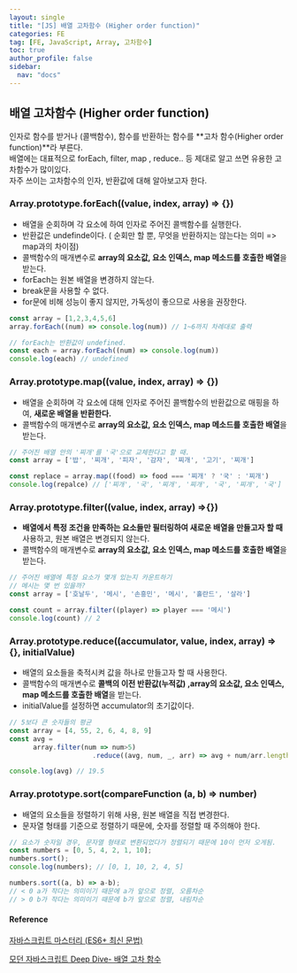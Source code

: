 ```yaml
---
layout: single
title: "[JS] 배열 고차함수 (Higher order function)"
categories: FE
tag: [FE, JavaScript, Array, 고차함수]
toc: true
author_profile: false
sidebar:
  nav: "docs"
---
```


## 배열 고차함수 (Higher order function)

인자로 함수를 받거나 (콜백함수), 함수를 반환하는 함수를 **고차 함수(Higher order function)**라 부른다.<br>배열에는 대표적으로 forEach, filter, map , reduce.. 등 제대로 알고 쓰면 유용한 고차함수가 많이있다.<br>자주 쓰이는 고차함수의 인자, 반환값에 대해 알아보고자 한다.

### Array.prototype.forEach((value, index, array) => {})

- 배열을 순회하며 각 요소에 하여 인자로 주어진 콜백함수를 실행한다.
- 반환값은 undefinde이다. ( 순회만 할 뿐, 무엇을 반환하지는 않는다는 의미 => map과의 차이점)
- 콜백함수의 매개변수로 **array의 요소값, 요소 인덱스, map 메소드를 호출한 배열**을 받는다. 
- forEach는 원본 배열을 변경하지 않는다.
- break문을 사용할 수 없다.
- for문에 비해 성능이 좋지 않지만, 가독성이 좋으므로 사용을 권장한다.

```javascript
const array = [1,2,3,4,5,6]
array.forEach((num) => console.log(num)) // 1~6까지 차례대로 출력

// forEach는 반환값이 undefined.
const each = array.forEach((num) => console.log(num))
console.log(each) // undefined
```



 ### Array.prototype.map((value, index, array) => {})

- 배열을 순회하며 각 요소에 대해 인자로 주어진 콜백함수의 반환값으로 매핑을 하여, **새로운 배열을 반환한다.**
- 콜백함수의 매개변수로 **array의 요소값, 요소 인덱스, map 메소드를 호출한 배열**을 받는다. 

```javascript
// 주어진 배열 안의 '찌개'를 '국'으로 교체한다고 할 때.
const array = ['밥', '찌개', '피자', '감자', '찌개', '고기', '찌개']

const replace = array.map((food) => food === '찌개' ? '국' : '찌개')
console.log(repalce) // ['찌개', '국', '찌개', '찌개', '국', '찌개', '국']
```



### Array.prototype.filter((value, index, array) =>{})

- **배열에서 특정 조건을 만족하는 요소들만 필터링하여 새로운 배열을 만들고자 할 때** 사용하고, 원본 배열은 변경되지 않는다.
- 콜백함수의 매개변수로 **array의 요소값, 요소 인덱스, map 메소드를 호출한 배열**을 받는다. 

```javascript
// 주어진 배열에 특정 요소가 몇개 있는지 카운트하기 
// 메시는 몇 번 있을까?
const array = ['호날두', '메시', '손흥민', '메시', '홀란드', '살라']

const count = array.filter((player) => player === '메시')
console.log(count) // 2
```



### Array.prototype.reduce((accumulator, value, index, array) => {}, initialValue)

- 배열의 요소들을 축적시켜 값을 하나로 만들고자 할 때 사용한다.
- 콜백함수의 매개변수로 **콜백의 이전 반환값(누적값) ,array의 요소값, 요소 인덱스, map 메소드를 호출한 배열**을 받는다. 
- initialValue를 설정하면 accumulator의 초기값이다.

```javascript
// 5보다 큰 숫자들의 평균
const array = [4, 55, 2, 6, 4, 8, 9]
const avg =
      array.filter(num => num>5)
					 .reduce((avg, num, _, arr) => avg + num/arr.length, 0)

console.log(avg) // 19.5
```

### Array.prototype.sort(compareFunction (a, b) => number)

- 배열의 요소들을 정렬하기 위해 사용, 원본 배열을 직접 변경한다.
- 문자열 형태를 기준으로 정렬하기 때문에, 숫자를 정렬할 때 주의해야 한다.

```javascript
// 요소가 숫자일 경우, 문자열 형태로 변환되었다가 정렬되기 때문에 10이 먼저 오게됨.
const numbers = [0, 5, 4, 2, 1, 10];
numbers.sort();
console.log(numbers); // [0, 1, 10, 2, 4, 5]

numbers.sort((a, b) => a-b);
// < 0 a가 작다는 의미이기 때문에 a가 앞으로 정렬, 오름차순
// > 0 b가 작다는 의미이기 때문에 b가 앞으로 정렬, 내림차순
```



#### Reference 

[자바스크립트 마스터리 (ES6+ 최신 문법)](https://academy.dream-coding.com/courses/javascript)

[모던 자바스크립트 Deep Dive- 배열 고차 함수](https://poiemaweb.com/js-array-higher-order-function)
